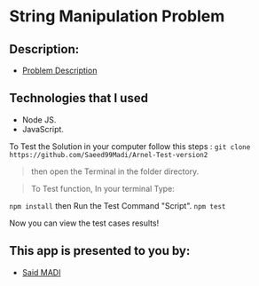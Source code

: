 # String Manipulation Problem

## Description:

- [Problem Description](https://drive.google.com/file/d/1TXCHmvvUGphUpwGcds-paj--cdE7KX6H/view?usp=sharing)

## Technologies that I used

- Node JS.
- JavaScript.

To Test the Solution in your computer follow this steps :
`git clone https://github.com/Saeed99Madi/Arnel-Test-version2`

> then open the Terminal in the folder directory.

> To Test function, In your terminal Type:

`npm install`
then Run the Test Command "Script".
`npm test`

Now you can view the test cases results!

## This app is presented to you by:

- [Said MADI](https://github.com/Saeed99Madi)
